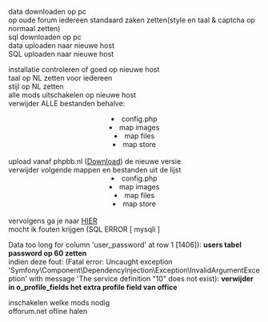 data downloaden op pc
<br />
op oude forum iedereen standaard zaken zetten(style en taal & captcha op normaal zetten)
<br />
sql downloaden op pc
<br />
data uploaden naar nieuwe host
<br />
SQL uploaden naar nieuwe host
<br />

installatie controleren of goed op nieuwe host
<br />
taal op NL zetten voor iedereen
<br />
stijl op NL zetten
<br />
alle mods uitschakelen op nieuwe host
<br />
verwijder ALLE bestanden behalve:
<br />
<center>
<list>
<li>config.php</li>
<li>map images</li>
<li>map files</li>
<li>map store</li>
</list>
</center>
<br />
upload vanaf phpbb.nl (<a href="http://www.phpbb.nl/downloads/" target="_blank">Download</a>) de nieuwe versie
<br />
verwijder volgende mappen en bestanden uit de lijst
<br />
<center>
<list>
<li>config.php</li>
<li>map images</li>
<li>map files</li>
<li>map store</li>
</list>
</center>
<br />
vervolgens ga je naar <a href="http://offorum.eu/install/database_update.php" taget="_blank">HIER</a>
<br />
mocht ik fouten krijgen (SQL ERROR [ mysqli ]

Data too long for column 'user_password' at row 1 [1406]): <b>users tabel password op 60 zetten</b>
<br />
indien deze fout: (Fatal error: Uncaught exception 'Symfony\Component\DependencyInjection\Exception\InvalidArgumentException' with message 'The service definition "10" does not exist): <b>verwijder in o_profile_fields het extra profile field van office</b>
<br />

inschakelen welke mods nodig
<br />
offorum.net ofline halen
